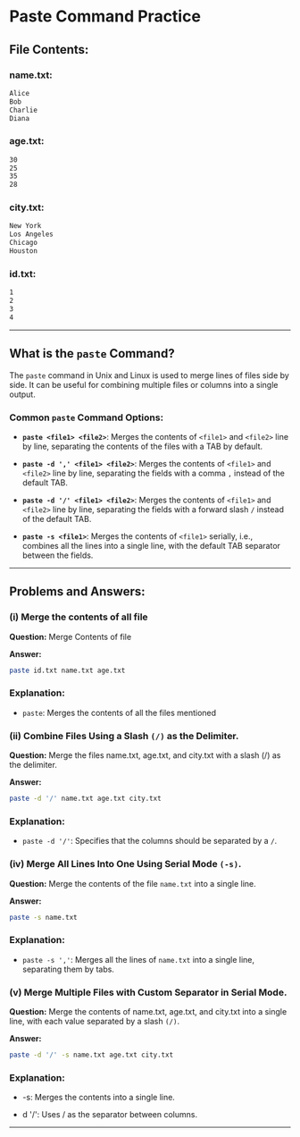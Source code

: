 # Paste Command Practice

## File Contents:
### name.txt:
```bash
Alice
Bob
Charlie
Diana

```

### age.txt:
```bash
30
25
35
28

```
### city.txt:
```bash
New York
Los Angeles
Chicago
Houston
```
### id.txt:
```bash
1
2
3
4
```
---

## What is the `paste` Command?

The `paste` command in Unix and Linux is used to merge lines of files side by side. It can be useful for combining multiple files or columns into a single output.

### Common `paste` Command Options:

- **`paste <file1> <file2>`**: Merges the contents of `<file1>` and `<file2>` line by line, separating the contents of the files with a TAB by default.

- **`paste -d ',' <file1> <file2>`**: Merges the contents of `<file1>` and `<file2>` line by line, separating the fields with a comma `,` instead of the default TAB.

- **`paste -d '/' <file1> <file2>`**: Merges the contents of `<file1>` and `<file2>` line by line, separating the fields with a forward slash `/` instead of the default TAB.

- **`paste -s <file1>`**: Merges the contents of `<file1>` serially, i.e., combines all the lines into a single line, with the default TAB separator between the fields.

---

## Problems and Answers:

### (i) Merge the contents of all file 
**Question:**
Merge Contents of file 

**Answer:**
```bash
paste id.txt name.txt age.txt
```

### Explanation:

- `paste`: Merges the contents of all the files mentioned

### (ii) Combine Files Using a Slash `(/)` as the Delimiter.
**Question:**
Merge the files name.txt, age.txt, and city.txt with a slash (/) as the delimiter.

**Answer:**
```bash
paste -d '/' name.txt age.txt city.txt
```
### Explanation:

- `paste -d '/'`: Specifies that the columns should be separated by a `/`.


### (iv) Merge All Lines Into One Using Serial Mode `(-s)`.
**Question:**
Merge the contents of the file `name.txt` into a single line.


**Answer:**
```bash
paste -s name.txt
```
### Explanation:

- `paste -s ','`: Merges all the lines of `name.txt` into a single line, separating them by tabs.



### (v) Merge Multiple Files with Custom Separator in Serial Mode.
**Question:**
Merge the contents of name.txt, age.txt, and city.txt into a single line, with each value separated by a slash `(/)`.

**Answer:**
```bash
paste -d '/' -s name.txt age.txt city.txt
```
### Explanation:

- -s: Merges the contents into a single line.

- d '/': Uses / as the separator between columns.

---

